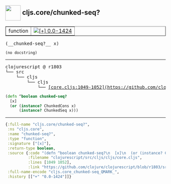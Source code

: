 ## <img width="48px" valign="middle" src="http://i.imgur.com/Hi20huC.png"> cljs.core/chunked-seq?

 <table border="1">
<tr>
<td>function</td>
<td><a href="https://github.com/cljsinfo/api-refs/tree/0.0-1424"><img valign="middle" alt="[+] 0.0-1424" src="https://img.shields.io/badge/+-0.0--1424-lightgrey.svg"></a> </td>
</tr>
</table>

 <samp>
(__chunked-seq?__ x)<br>
</samp>

```
(no docstring)
```

---

 <pre>
clojurescript @ r1803
└── src
    └── cljs
        └── cljs
            └── <ins>[core.cljs:1049-1052](https://github.com/clojure/clojurescript/blob/r1803/src/cljs/cljs/core.cljs#L1049-L1052)</ins>
</pre>

```clj
(defn ^boolean chunked-seq?
  [x]
  (or (instance? ChunkedCons x)
      (instance? ChunkedSeq x)))
```


---

```clj
{:full-name "cljs.core/chunked-seq?",
 :ns "cljs.core",
 :name "chunked-seq?",
 :type "function",
 :signature ["[x]"],
 :return-type boolean,
 :source {:code "(defn ^boolean chunked-seq?\n  [x]\n  (or (instance? ChunkedCons x)\n      (instance? ChunkedSeq x)))",
          :filename "clojurescript/src/cljs/cljs/core.cljs",
          :lines [1049 1052],
          :link "https://github.com/clojure/clojurescript/blob/r1803/src/cljs/cljs/core.cljs#L1049-L1052"},
 :full-name-encode "cljs.core_chunked-seq_QMARK_",
 :history [["+" "0.0-1424"]]}

```
